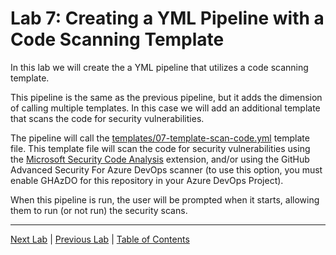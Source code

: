 # Lab 7: Creating a YML Pipeline with a Code Scanning Template

In this lab we will create the a YML pipeline that utilizes a code scanning template.

This pipeline is the same as the previous pipeline, but it adds the dimension of calling multiple templates.  In this case we will add an additional template that scans the code for security vulnerabilities.

The pipeline will call the [templates/07-template-scan-code.yml](./.azdo/pipelines/templates/07-template-scan-code.yml) template file.  This template file will scan the code for security vulnerabilities using the [Microsoft Security Code Analysis](https://marketplace.visualstudio.com/items?itemName=MicrosoftSecurityCodeAnalysis) extension, and/or using the GitHub Advanced Security For Azure DevOps scanner (to use this option, you must enable GHAzDO for this repository in your Azure DevOps Project).

When this pipeline is run, the user will be prompted when it starts, allowing them to run (or not run) the security scans.

---

[Next Lab](./Lab_08.md) | [Previous Lab](./Lab_06.md) | [Table of Contents](./README.md)
